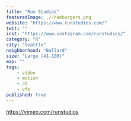 ```yaml
---
title: "Run Studios"
featuredImage: ./-hamburgers.png
website: "https://www.runstudios.com/"
twit: ""
inst: "https://www.instagram.com/runstudios/"
category: "R"
city: "Seattle"
neighborhood: "Ballard"
size: "Large (41-100)"
map: ""
tags:
    - video
    - motion
    - 3D
    - vfx
published: true
---
```


https://vimeo.com/runstudios

